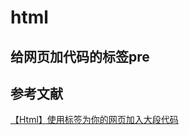 # html
## 给网页加代码的标签pre


## 参考文献

[【Html】使用标签为你的网页加入大段代码](https://blog.csdn.net/happyhaojie/article/details/50184949)